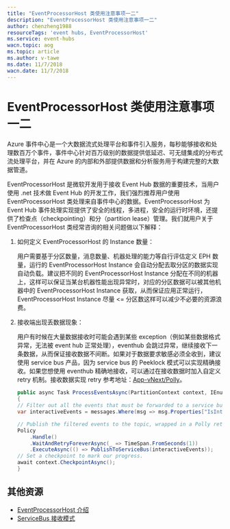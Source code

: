```yaml
---
title: "EventProcessorHost 类使用注意事项一二"
description: "EventProcessorHost 类使用注意事项一二"
author: chenzheng1988
resourceTags: 'event hubs, EventProcessorHost'
ms.service: event-hubs
wacn.topic: aog
ms.topic: article
ms.author: v-tawe
ms.date: 11/7/2018
wacn.date: 11/7/2018
---
```


# EventProcessorHost 类使用注意事项一二

Azure 事件中心是一个大数据流式处理平台和事件引入服务，每秒能够接收和处理数百万个事件，事件中心针对百万级别的数据提供低延迟、可无缝集成的分布式流处理平台，并在 Azure 的内部和外部提供数据和分析服务用于构建完整的大数据管道。

EventProcessorHost 是微软开发用于接收 Event Hub 数据的重要技术，当用户使用 .net 技术做 Event Hub 的开发工作，我们强烈推荐用户使用 EventProcessorHost 类处理来自事件中心的数据。EventProcessorHost 为 Event Hub 事件处理实现提供了安全的线程，多进程，安全的运行时环境，还提供了检查点（checkpointing）和分（partition lease）管理。我们就用户关于 EventProcessorHost 类经常咨询的相关问题做以下解释：

1. 如何定义 EventProcessorHost 的 Instance 数量：

    用户需要基于分区数量，消息数量、机器处理的能力等自行评估定义 EPH 数量，运行的 EventProcessorHost Instance 会自动分配去取分区的数据实现自动负载。建议把不同的 EventProcessorHost Instance 分配在不同的机器上，这样可以保证当某台机器性能出现异常时，对应的分区数据可以被其他机器中的 EventProcessorHost Instance 获取，从而保证应用正常运行，EventProcessorHost Instance 尽量 <= 分区数这样可以减少不必要的资源浪费。

2. 接收端出现丢数据现象：

    用户有时候在大量数据接收时可能会遇到某些 exception（例如某些数据格式异常，无法被 event hub 正常处理），eventhub 会跳过异常，继续接收下一条数据，从而保证接收数据不间断。如果对于数据要求敏感必须全收到，建议使用 service bus 产品，因为 service bus 的 Peeklock 模式可以实现精确接收。如果您想使用 eventhub 精确地接收，可以通过在接收数据时加入自定义 retry 机制。接收数据实现 retry 参考地址：[App-vNext/Polly](https://github.com/App-vNext/Polly)。

    ```csharp
    public async Task ProcessEventsAsync(PartitionContext context, IEnumerable messages)
    {
    // Filter out all the events that must be forwarded to a service bus topic.
    var interactiveEvents = messages.Where(msg => msg.Properties["IsInteractive"] == true).ToList();

    // Publish the filtered events to the topic, wrapped in a Polly retry policy.
    Policy
        .Handle()
        .WaitAndRetryForeverAsync(_ => TimeSpan.FromSeconds(1))
        .ExecuteAsync(() => PublishToServiceBus(interactiveEvents));
    // Set a checkpoint to mark our progress.
    await context.CheckpointAsync();
    }
    ```

## 其他资源

- [EventProcessorHost 介绍](https://docs.azure.cn/zh-cn/event-hubs/event-hubs-event-processor-host)
- [ServiceBus 接收模式](https://docs.azure.cn/zh-cn/service-bus-messaging/service-bus-queues-topics-subscriptions#receive-modes)
